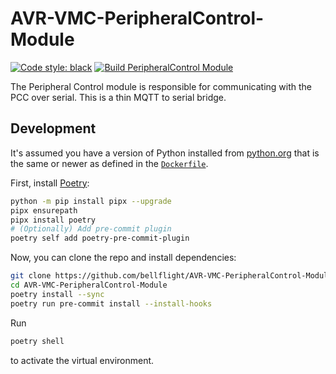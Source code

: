 # AVR-VMC-PeripheralControl-Module

[![Code style: black](https://img.shields.io/badge/code%20style-black-000000.svg)](https://github.com/psf/black)
[![Build PeripheralControl Module](https://github.com/bellflight/AVR-VMC-PeripheralControl-Module/actions/workflows/build.yml/badge.svg)](https://github.com/bellflight/AVR-VMC-PeripheralControl-Module/actions/workflows/build.yml)

The Peripheral Control module is responsible for communicating with the PCC over
serial. This is a thin MQTT to serial bridge.

## Development

It's assumed you have a version of Python installed from
[python.org](https://python.org) that is the same or newer as
defined in the [`Dockerfile`](Dockerfile).

First, install [Poetry](https://python-poetry.org/):

```bash
python -m pip install pipx --upgrade
pipx ensurepath
pipx install poetry
# (Optionally) Add pre-commit plugin
poetry self add poetry-pre-commit-plugin
```

Now, you can clone the repo and install dependencies:

```bash
git clone https://github.com/bellflight/AVR-VMC-PeripheralControl-Module
cd AVR-VMC-PeripheralControl-Module
poetry install --sync
poetry run pre-commit install --install-hooks
```

Run

```bash
poetry shell
```

to activate the virtual environment.
